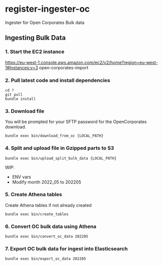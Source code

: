 # register-ingester-oc
Ingester for Open Corporates Bulk data

## Ingesting Bulk Data

### 1. Start the EC2 instance

https://eu-west-1.console.aws.amazon.com/ec2/v2/home?region=eu-west-1#Instances:v=3
open-corporates-import

### 2. Pull latest code and install dependencies

```shell
cd ?
git pull
bundle install
```

### 3. Download file

You will be prompted for your SFTP password for the OpenCorporates download.

```shell
bundle exec bin/download_from_oc {LOCAL_PATH}
```

### 4. Split and upload file in Gzipped parts to S3

```shell
bundle exec bin/upload_split_bulk_data {LOCAL_PATH}
```

WIP:
- ENV vars
- Modify month 2022_05 to 202205

### 5. Create Athena tables

Create Athena tables if not already created

```shell
bundle exec bin/create_tables
```

### 6. Convert OC bulk data using Athena

```shell
bundle exec bin/convert_oc_data 202205
```

### 7. Export OC bulk data for ingest into Elasticsearch

```shell
bundle exec bin/export_oc_data 202205
```
